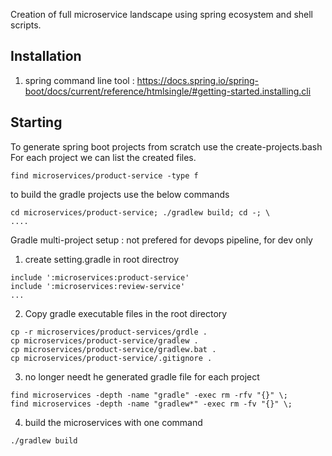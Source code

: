 Creation of full microservice landscape using spring ecosystem and shell scripts.

Installation  
------------   
1. spring command line tool : https://docs.spring.io/spring-boot/docs/current/reference/htmlsingle/#getting-started.installing.cli  


Starting  
--------  
To generate spring boot projects from scratch use the create-projects.bash  
For each project we can list the created files.  
```  
find microservices/product-service -type f   
```

to build the gradle projects use the below commands  
```
cd microservices/product-service; ./gradlew build; cd -; \
....  
```  

Gradle multi-project setup : not prefered for devops pipeline, for dev only  
1. create setting.gradle in root directroy  
```
include ':microservices:product-service'
include ':microservices:review-service'
...
```
2. Copy gradle executable files in the root directory
```
cp -r microservices/product-services/grdle .
cp microservices/product-service/gradlew .
cp microservices/product-service/gradlew.bat .
cp microservices/product-service/.gitignore .
```
3. no longer needt he generated gradle file for each project
```
find microservices -depth -name "gradle" -exec rm -rfv "{}" \;
find microservices -depth -name "gradlew*" -exec rm -fv "{}" \;
```
4. build the microservices with one command  
```
./gradlew build
```
 

